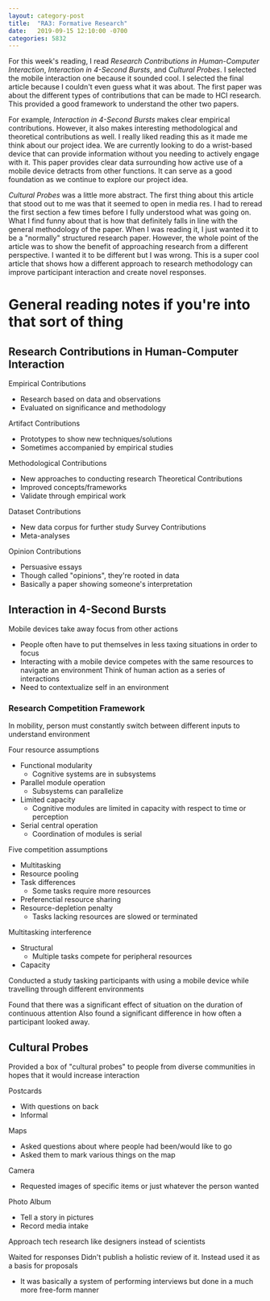 ```yaml
---
layout: category-post
title:  "RA3: Formative Research"
date:   2019-09-15 12:10:00 -0700
categories: 5832
---
```


For this week's reading, I read *Research Contributions in Human-Computer Interaction*, *Interaction in 4-Second Bursts*, and *Cultural Probes*.  I selected the mobile interaction one because it sounded cool.  I selected the final article because I couldn't even guess what it was about.  The first paper was about the different types of contributions that can be made to HCI research.  This provided a good framework to understand the other two papers.

For example, *Interaction in 4-Second Bursts* makes clear empirical contributions.  However, it also makes interesting methodological and theoretical contributions as well.  I really liked reading this as it made me think about our project idea.  We are currently looking to do a wrist-based device that can provide information without you needing to actively engage with it.  This paper provides clear data surrounding how active use of a mobile device detracts from other functions.  It can serve as a good foundation as we continue to explore our project idea.

*Cultural Probes* was a little more abstract.  The first thing about this article that stood out to me was that it seemed to open in media res.  I had to reread the first section a few times before I fully understood what was going on.  What I find funny about that is how that definitely falls in line with the general methodology of the paper.  When I was reading it, I just wanted it to be a "normally" structured research paper.  However, the whole point of the article was to show the benefit of approaching research from a different perspective.  I wanted it to be different but I was wrong.  This is a super cool article that shows how a different approach to research methodology can improve participant interaction and create novel responses.

# General reading notes if you're into that sort of thing

## Research Contributions in Human-Computer Interaction
Empirical Contributions
- Research based on data and observations
- Evaluated on significance and methodology

Artifact Contributions
- Prototypes to show new techniques/solutions
- Sometimes accompanied by empirical studies

Methodological Contributions
- New approaches to conducting research
Theoretical Contributions
- Improved concepts/frameworks
- Validate through empirical work

Dataset Contributions
- New data corpus for further study
Survey Contributions
- Meta-analyses

Opinion Contributions
- Persuasive essays
- Though called "opinions", they're rooted in data
- Basically a paper showing someone's interpretation


## Interaction in 4-Second Bursts
Mobile devices take away focus from other actions
- People often have to put themselves in less taxing situations in order to focus
- Interacting with a mobile device competes with the same resources to navigate an environment
Think of human action as a series of interactions
- Need to contextualize self in an environment

### Research Competition Framework
In mobility, person must constantly switch between different inputs to understand environment

Four resource assumptions
- Functional modularity
    - Cognitive systems are in subsystems
- Parallel module operation
    - Subsystems can parallelize
- Limited capacity
    - Cognitive modules are limited in capacity with respect to time or perception
- Serial central operation
    - Coordination of modules is serial

Five competition assumptions
- Multitasking
- Resource pooling
- Task differences
    - Some tasks require more resources
- Preferenctial resource sharing
- Resource-depletion penalty
    - Tasks lacking resources are slowed or terminated

Multitasking interference
- Structural
    - Multiple tasks compete for peripheral resources
- Capacity

Conducted a study tasking participants with using a mobile device while travelling through different environments

Found that there was a significant effect of situation on the duration of continuous attention
Also found a significant difference in how often a participant looked away.

## Cultural Probes
Provided a box of "cultural probes" to people from diverse communities in hopes that it would increase interaction

Postcards
- With questions on back
- Informal

Maps
- Asked questions about where people had been/would like to go
- Asked them to mark various things on the map

Camera
- Requested images of specific items or just whatever the person wanted

Photo Album
- Tell a story in pictures
- Record media intake

Approach tech research like designers instead of scientists

Waited for responses
Didn't publish a holistic review of it.  Instead used it as a basis for proposals
- It was basically a system of performing interviews but done in a much more free-form manner
